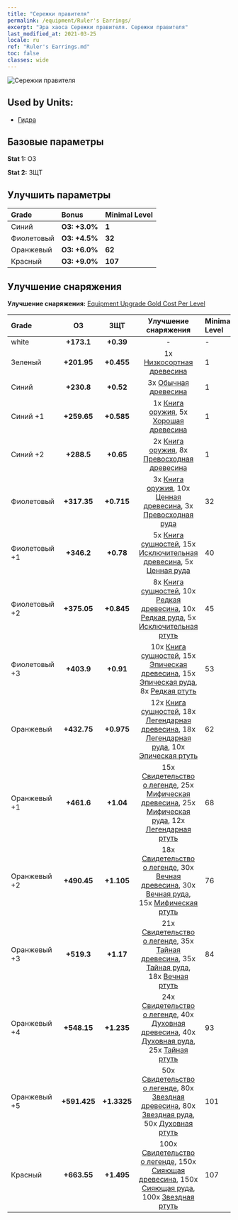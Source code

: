 ```yaml
---
title: "Сережки правителя"
permalink: /equipment/Ruler's Earrings/
excerpt: "Эра хаоса Сережки правителя. Сережки правителя"
last_modified_at: 2021-03-25
locale: ru
ref: "Ruler's Earrings.md"
toc: false
classes: wide
---
```


  ![Сережки правителя](/images/e/e_8072.png)

## Used by Units:

* [Гидра](/ru/units/Hydra/) 


## Базовые параметры
 **Stat 1:** ОЗ

 **Stat 2:** ЗЩТ

## Улучшить параметры

  |     Grade    |   Bonus | Minimal Level | 
  |:-------------|:--------|:--------------| 
  | Синий | **ОЗ: +3.0%** | **1** | 
  | Фиолетовый | **ОЗ: +4.5%** | **32** | 
  | Оранжевый | **ОЗ: +6.0%** | **62** | 
  | Красный | **ОЗ: +9.0%** | **107** | 


## Улучшение снаряжения
 **Улучшение снаряжения:** [Equipment Upgrade Gold Cost Per Level](/equipment/EquipmentUpgradeCostPerLevel/) 

  |          Grade      | ОЗ | ЗЩТ | Улучшение снаряжения | Minimal Level |
  |:--------------------|:---------:|:---------:|:----------------:|:--------------|
  | white | **+173.1** | **+0.39** | - | - |
  | Зеленый | **+201.95** | **+0.455** | 1x [Низкосортная древесина](/ru/Items/mat_1/) | 1 |
  | Синий | **+230.8** | **+0.52** | 3x [Обычная древесина](/ru/Items/mat_7/) | 1 |
  | Синий +1 | **+259.65** | **+0.585** | 1x [Книга оружия](/ru/Items/mat_18/), 5x [Хорошая древесина](/ru/Items/mat_13/) | 1 |
  | Синий +2 | **+288.5** | **+0.65** | 2x [Книга оружия](/ru/Items/mat_25/), 8x [Превосходная древесина](/ru/Items/mat_20/) | 1 |
  | Фиолетовый | **+317.35** | **+0.715** | 3x [Книга оружия](/ru/Items/mat_32/), 10x [Ценная древесина](/ru/Items/mat_27/), 3x [Превосходная руда](/ru/Items/mat_19/) | 32 |
  | Фиолетовый +1 | **+346.2** | **+0.78** | 5x [Книга сущностей](/ru/Items/mat_39/), 15x [Исключительная древесина](/ru/Items/mat_34/), 5x [Ценная руда](/ru/Items/mat_26/) | 40 |
  | Фиолетовый +2 | **+375.05** | **+0.845** | 8x [Книга сущностей](/ru/Items/mat_46/), 10x [Редкая древесина](/ru/Items/mat_41/), 10x [Редкая руда](/ru/Items/mat_40/), 5x [Исключительная ртуть](/ru/Items/mat_35/) | 45 |
  | Фиолетовый +3 | **+403.9** | **+0.91** | 10x [Книга сущностей](/ru/Items/mat_53/), 15x [Эпическая древесина](/ru/Items/mat_48/), 15x [Эпическая руда](/ru/Items/mat_47/), 8x [Редкая ртуть](/ru/Items/mat_42/) | 53 |
  | Оранжевый | **+432.75** | **+0.975** | 12x [Книга сущностей](/ru/Items/mat_60/), 18x [Легендарная древесина](/ru/Items/mat_55/), 18x [Легендарная руда](/ru/Items/mat_54/), 10x [Эпическая ртуть](/ru/Items/mat_49/) | 62 |
  | Оранжевый +1 | **+461.6** | **+1.04** | 15x [Свидетельство о легенде](/ru/Items/mat_67/), 25x [Мифическая древесина](/ru/Items/mat_62/), 25x [Мифическая руда](/ru/Items/mat_61/), 12x [Легендарная ртуть](/ru/Items/mat_56/) | 68 |
  | Оранжевый +2 | **+490.45** | **+1.105** | 18x [Свидетельство о легенде](/ru/Items/mat_74/), 30x [Вечная древесина](/ru/Items/mat_69/), 30x [Вечная руда](/ru/Items/mat_68/), 15x [Мифическая ртуть](/ru/Items/mat_63/) | 76 |
  | Оранжевый +3 | **+519.3** | **+1.17** | 21x [Свидетельство о легенде](/ru/Items/mat_81/), 35x [Тайная древесина](/ru/Items/mat_76/), 35x [Тайная руда](/ru/Items/mat_75/), 18x [Вечная ртуть](/ru/Items/mat_70/) | 84 |
  | Оранжевый +4 | **+548.15** | **+1.235** | 24x [Свидетельство о легенде](/ru/Items/mat_88/), 40x [Духовная древесина](/ru/Items/mat_83/), 40x [Духовная руда](/ru/Items/mat_82/), 25x [Тайная ртуть](/ru/Items/mat_77/) | 93 |
  | Оранжевый +5 | **+591.425** | **+1.3325** | 50x [Свидетельство о легенде](/ru/Items/mat_95/), 80x [Звездная древесина](/ru/Items/mat_90/), 80x [Звездная руда](/ru/Items/mat_89/), 50x [Духовная ртуть](/ru/Items/mat_84/) | 101 |
  | Красный | **+663.55** | **+1.495** | 100x [Свидетельство о легенде](/ru/Items/mat_102/), 150x [Сияющая древесина](/ru/Items/mat_97/), 150x [Сияющая руда](/ru/Items/mat_96/), 100x [Звездная ртуть](/ru/Items/mat_91/) | 107 |

